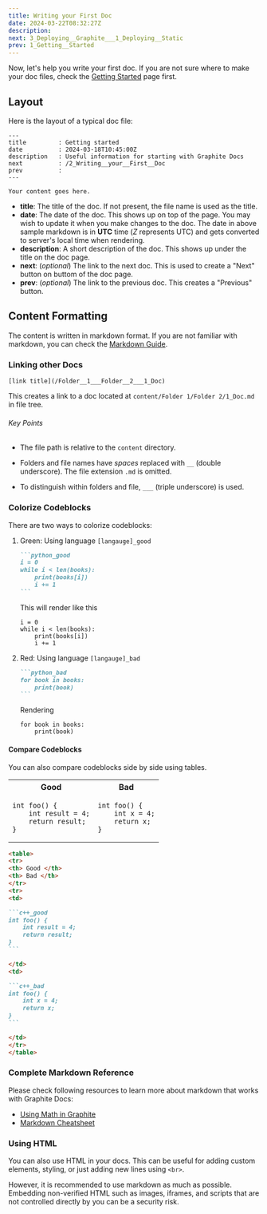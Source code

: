 ```yaml
---
title: Writing your First Doc
date: 2024-03-22T08:32:27Z
description:
next: 3_Deploying__Graphite___1_Deploying__Static
prev: 1_Getting__Started
---
```


Now, let's help you write your first doc. If you are not sure where to make your doc files, check the [Getting Started](/1_Getting__Started) page first.

## Layout

Here is the layout of a typical doc file:

```text
---
title         : Getting started
date          : 2024-03-18T10:45:00Z
description   : Useful information for starting with Graphite Docs
next          : /2_Writing__your__First__Doc
prev          :
---

Your content goes here.
```

-   **title**: The title of the doc. If not present, the file name is used as the title.
-   **date**: The date of the doc. This shows up on top of the page. You may wish to update it when you make changes to the doc. The date in above sample markdown is in **UTC** time (_Z_ represents UTC) and gets converted to server's local time when rendering.
-   **description**: A short description of the doc. This shows up under the title on the doc page.
-   **next**: (_optional_) The link to the next doc. This is used to create a "Next" button on buttom of the doc page.
-   **prev**: (_optional_) The link to the previous doc. This creates a "Previous" button.

## Content Formatting

The content is written in markdown format. If you are not familiar with markdown, you can check the [Markdown Guide](https://www.markdownguide.org/).

### Linking other Docs

```text
[link title](/Folder__1___Folder__2___1_Doc)
```

This creates a link to a doc located at `content/Folder 1/Folder 2/1_Doc.md` in file tree.

###### Key Points

-   The file path is relative to the `content` directory.

-   Folders and file names have _spaces_ replaced with `__` (double underscore). The file extension `.md` is omitted.
-   To distinguish within folders and file, `___` (triple underscore) is used.

### Colorize Codeblocks

There are two ways to colorize codeblocks:

1. Green: Using language `[langauge]_good`

    ````markdown
    ```python_good
    i = 0
    while i < len(books):
        print(books[i])
        i += 1
    ```
    ````

    This will render like this

    ```python_good
    i = 0
    while i < len(books):
        print(books[i])
        i += 1
    ```

2. Red: Using language `[langauge]_bad`

    ````markdown
    ```python_bad
    for book in books:
        print(book)
    ```
    ````

    Rendering

    ```python_bad
    for book in books:
        print(book)
    ```

#### Compare Codeblocks

You can also compare codeblocks side by side using tables.

<table>
<tr>
<th> Good </th>
<th> Bad </th>
</tr>
<tr>
<td>

```c++_good
int foo() {
    int result = 4;
    return result;
}
```

</td>
<td>

```c++_bad
int foo() {
    int x = 4;
    return x;
}
```

</td>
</tr>
</table>

````markdown
<table>
<tr>
<th> Good </th>
<th> Bad </th>
</tr>
<tr>
<td>

```c++_good
int foo() {
    int result = 4;
    return result;
}
```

</td>
<td>

```c++_bad
int foo() {
    int x = 4;
    return x;
}
```

</td>
</tr>
</table>
````

### Complete Markdown Reference

Please check following resources to learn more about markdown that works with Graphite Docs:

-   [Using Math in Graphite](/4_Markdown___4_Using__Math__in__Graphite)
-   [Markdown Cheatsheet](/4_Markdown___5_Markdown__Cheatsheet)

### Using HTML

You can also use HTML in your docs. This can be useful for adding custom elements, styling, or just adding new lines using `<br>`.

However, it is recommended to use markdown as much as possible. Embedding non-verified HTML such as images, iframes, and scripts that are not controlled directly by you can be a security risk.
